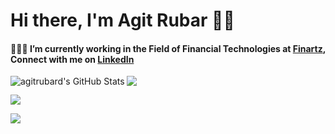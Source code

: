 # Hi there, I'm Agit Rubar 👋🏼 

#### 👨🏾‍💻 I’m currently working in the Field of Financial Technologies at [Finartz](https://www.finartz.com), Connect with me on [LinkedIn](https://linkedin.com/in/agitrubard)

<img align="left" alt="agitrubard's GitHub Stats" src="https://github-readme-stats-git-masterorgs-github-readme-stats-team.vercel.app/api?username=agitrubard&include_orgs=true&show_icons=true&hide_border=false&title_color=FAC601&icon_color=FAC601&bg_color=193649&text_color=ffffff"/>
<img align="justify" src="https://github-readme-stats.vercel.app/api/top-langs?username=agitrubard&show_icons=true&locale=en&layout=compact&title_color=FAC601&icon_color=FAC601&bg_color=193649&text_color=ffffff"/>  
<p align="left"> <img src="https://komarev.com/ghpvc/?username=agitrubard&label=Profile%20views"/>
<p align="left"> <img src="https://github-readme-streak-stats.herokuapp.com?user=agitrubard&theme=cobalt2&hide_border=true&border_radius=6&date_format=j%20M%5B%20Y%5D&card_width=815"/>
